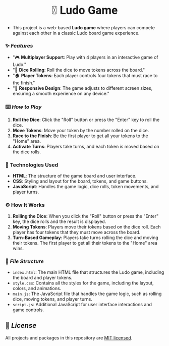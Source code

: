 <center>
  <h1 style="font-size: 36px; font-family: 'Roboto', sans-serif; font-weight: bold;"> 🎲 Ludo Game </h1>
</center>

- This project is a web-based **Ludo game** where players can compete against each other in a classic Ludo board game experience. 

### ✨ ***Features***
- "🎮 **Multiplayer Support**: Play with 4 players in an interactive game of Ludo."
- "🎲 **Dice Rolling**: Roll the dice to move tokens across the board."
- "🏠 **Player Tokens**: Each player controls four tokens that must race to the finish."
- "📱 **Responsive Design**: The game adjusts to different screen sizes, ensuring a smooth experience on any device."

### ⌨️ ***How to Play***
1. **Roll the Dice**: Click the "Roll" button or press the "Enter" key to roll the dice.
2. **Move Tokens**: Move your token by the number rolled on the dice.
3. **Race to the Finish**: Be the first player to get all your tokens to the "Home" area.
4. **Activate Turns**: Players take turns, and each token is moved based on the dice rolls.

### 🔧 **Technologies Used**
- **HTML**: The structure of the game board and user interface.
- **CSS**: Styling and layout for the board, tokens, and game buttons.
- **JavaScript**: Handles the game logic, dice rolls, token movements, and player turns.

### ⚙️ **How It Works**
1. **Rolling the Dice**: When you click the "Roll" button or press the "Enter" key, the dice rolls and the result is displayed.
2. **Moving Tokens**: Players move their tokens based on the dice roll. Each player has four tokens that they must move across the board.
3. **Turn-Based Gameplay**: Players take turns rolling the dice and moving their tokens. The first player to get all their tokens to the "Home" area wins.

### 📂 ***File Structure***
- `index.html`: The main HTML file that structures the Ludo game, including the board and player tokens.
- `style.css`: Contains all the styles for the game, including the layout, colors, and animations.
- `main.js`: The JavaScript file that handles the game logic, such as rolling dice, moving tokens, and player turns.
- `script.js`: Additional JavaScript for user interface interactions and game controls.

## 🔑 ***License***

All projects and packages in this repository are [MIT licensed](/LICENSE).
